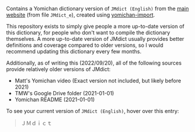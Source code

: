 Contains a Yomichan dictionary version of `JMdict (English)`
from the [main website](https://www.edrdg.org/wiki/index.php/JMdict-EDICT_Dictionary_Project)
(from file `JMdict_e`),
created using [yomichan-import](https://github.com/FooSoft/yomichan-import).

This repository exists to simply give people a more up-to-date version of this dictionary,
for people who don't want to compile the dictionary themselves.
A more up-to-date version of JMdict usually provides better definitions and coverage
compared to older versions, so I would recommend updating this dictionary every few months.

Additionally, as of writing this (2022/09/20),
all of the following sources provide relatively older versions of JMdict:
- Matt's Yomichan video (Exact version not included, but likely before 2021)
- TMW's Google Drive folder (2021-01-01)
- Yomichan README (2021-01-01)

To see your current version of `JMdict (English)`,
hover over this entry:
> ＪＭｄｉｃｔ
